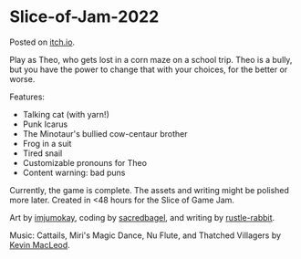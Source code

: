 # Slice-of-Jam-2022

Posted on [itch.io](https://rustle-rabbit.itch.io/journey-to-the-center-of-the-corn).
 
Play as Theo, who gets lost in a corn maze on a school trip. Theo is a bully, but you have the power to change that with your choices, for the better or worse.

Features:
- Talking cat (with yarn!)
- Punk Icarus
- The Minotaur's bullied cow-centaur brother
- Frog in a suit
- Tired snail
- Customizable pronouns for Theo
- Content warning: bad puns

Currently, the game is complete. The assets and writing might be polished more later. Created in <48 hours for the Slice of Game Jam.

Art by [imjumokay](https://github.com/victoria-adebiyi), coding by [sacredbagel](https://github.com/trholdridge), and writing by [rustle-rabbit](https://github.com/EuannGu).

Music: Cattails, Miri's Magic Dance, Nu Flute, and Thatched Villagers by [Kevin MacLeod](https://freemusicarchive.org/music/Kevin_MacLeod/Thatched_Villagers).

